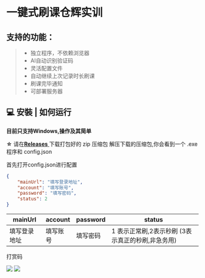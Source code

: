 # 一键式刷课仓辉实训

## 支持的功能：

> -  独立程序，不依赖浏览器
> -  AI自动识别验证码
> -  灵活配置文件
> -  自动继续上次记录时长刷课
> -  刷课完毕通知
> -  可部署服务器

## 💻 安裝 | 如何运行

**目前只支持Windows,操作及其简单**

**☆**  请在[**Releases** ](https://github.com/Cuttlef/SkipCourse/releases)下载打包好的   zip  压缩包
解压下载的压缩包,你会看到一个 .exe 程序和  config.json

首先打开config.json进行配置

```json
{
    "mainUrl": "填写登录地址",
    "account": "填写账号",
    "password": "填写密码",
    "status": 2
}
```


| mainUrl      | account  | password | status                 |
| ------------ | -------- | -------- | ---------------------- |
| 填写登录地址 | 填写账号 | 填写密码 | 1 表示正常刷,2表示秒刷 (3表示真正的秒刷,非急务用)|

打赏码

![](https://jsd.cdn.zzko.cn/gh/Cuttlef/picx-images-hosting@master/20230620/money.2f46yx4qsog0.webp)
![](https://jsd.cdn.zzko.cn/gh/Cuttlef/picx-images-hosting@master/20230701/Snipaste_2023-07-01_18-47-02.77negaynnw80.webp)






